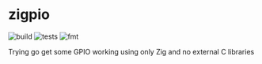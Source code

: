 # zigpio

![build](https://github.com/geo-ant/zigpio/workflows/build/badge.svg?branch=main)
![tests](https://github.com/geo-ant/zigpio/workflows/tests/badge.svg?branch=main)
![fmt](https://github.com/geo-ant/zigpio/workflows/fmt/badge.svg?branch=main)

Trying go get some GPIO working using only Zig and no external C libraries
